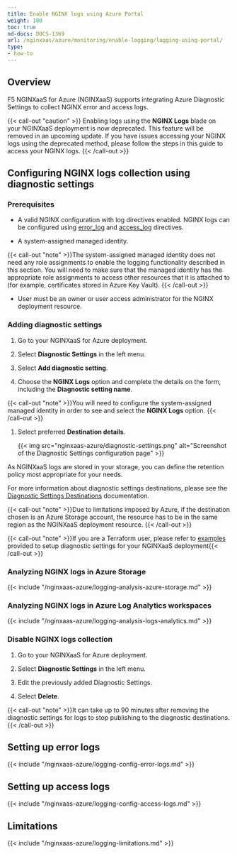 ```yaml
---
title: Enable NGINX logs using Azure Portal
weight: 100
toc: true
nd-docs: DOCS-1369
url: /nginxaas/azure/monitoring/enable-logging/logging-using-portal/
type:
- how-to
---
```


## Overview

F5 NGINXaaS for Azure (NGINXaaS) supports integrating Azure Diagnostic Settings to collect NGINX error and access logs.

{{< call-out "caution"  >}}
Enabling logs using the **NGINX Logs** blade on your NGINXaaS deployment is now deprecated. This feature will be removed in an upcoming update. If you have issues accessing your NGINX logs using the deprecated method, please follow the steps in this guide to access your NGINX logs.
{{< /call-out >}}

## Configuring NGINX logs collection using diagnostic settings

### Prerequisites

- A valid NGINX configuration with log directives enabled. NGINX logs can be configured using [error_log](#setting-up-error-logs) and [access_log](#setting-up-access-logs) directives.

- A system-assigned managed identity.

{{< call-out "note" >}}The system-assigned managed identity does not need any role assignments to enable the logging functionality described in this section. You will need to make sure that the managed identity has the appropriate role assignments to access other resources that it is attached to (for example, certificates stored in Azure Key Vault).
{{< /call-out >}}

- User must be an owner or user access administrator for the NGINX deployment resource.

 ### Adding diagnostic settings

1. Go to your NGINXaaS for Azure deployment.

1. Select **Diagnostic Settings** in the left menu.

1. Select **Add diagnostic setting**.

1. Choose the **NGINX Logs** option and complete the details on the form, including the **Diagnostic setting name**.

{{< call-out "note" >}}You will need to configure the system-assigned managed identity in order to see and select the **NGINX Logs** option.
{{< /call-out >}}

1. Select preferred **Destination details**.

   {{< img src="nginxaas-azure/diagnostic-settings.png" alt="Screenshot of the Diagnostic Settings configuration page" >}}

As NGINXaaS logs are stored in your storage, you can define the retention policy most appropriate for your needs.

For more information about diagnostic settings destinations, please see the [Diagnostic Settings Destinations](https://learn.microsoft.com/en-us/azure/azure-monitor/essentials/diagnostic-settings#destinations) documentation.

{{< call-out "note" >}}Due to limitations imposed by Azure, if the destination chosen is an Azure Storage account, the resource has to be in the same region as the NGINXaaS deployment resource.
{{< /call-out >}}

{{< call-out "note" >}}If you are a Terraform user, please refer to [examples](https://github.com/nginxinc/nginxaas-for-azure-snippets/tree/main/terraform/deployments/with-diagnostic-setting-logging) provided to setup diagnostic settings for your NGINXaaS deployment{{< /call-out >}}

### Analyzing NGINX logs in Azure Storage

{{< include "/nginxaas-azure/logging-analysis-azure-storage.md" >}}

### Analyzing NGINX logs in Azure Log Analytics workspaces

{{< include "/nginxaas-azure/logging-analysis-logs-analytics.md" >}}

### Disable NGINX logs collection

1. Go to your NGINXaaS for Azure deployment.

1. Select **Diagnostic Settings** in the left menu.

1. Edit the previously added Diagnostic Settings.

1. Select **Delete**.

{{< call-out "note" >}}It can take up to 90 minutes after removing the diagnostic settings for logs to stop publishing to the diagnostic destinations.{{< /call-out >}}

## Setting up error logs

{{< include "/nginxaas-azure/logging-config-error-logs.md" >}}

## Setting up access logs

{{< include "/nginxaas-azure/logging-config-access-logs.md" >}}

## Limitations

{{< include "/nginxaas-azure/logging-limitations.md" >}}
